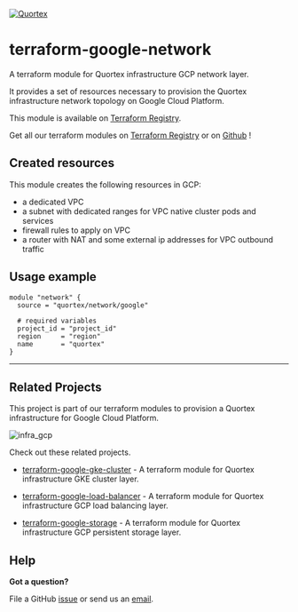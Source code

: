 [![Quortex][logo]](https://quortex.io)
# terraform-google-network
A terraform module for Quortex infrastructure GCP network layer.

It provides a set of resources necessary to provision the Quortex infrastructure network topology on Google Cloud Platform.

This module is available on [Terraform Registry][registry_tf_google_network].

Get all our terraform modules on [Terraform Registry][registry_tf_modules] or on [Github][github_tf_modules] !

## Created resources

This module creates the following resources in GCP:

- a dedicated VPC
- a subnet with dedicated ranges for VPC native cluster pods and services
- firewall rules to apply on VPC
- a router with NAT and some external ip addresses for VPC outbound traffic


## Usage example

```hcl
module "network" {
  source = "quortex/network/google"

  # required variables
  project_id = "project_id"
  region     = "region"
  name       = "quortex"
}
```
---

## Related Projects

This project is part of our terraform modules to provision a Quortex infrastructure for Google Cloud Platform.

![infra_gcp]

Check out these related projects.

- [terraform-google-gke-cluster][registry_tf_google_gke_cluster] - A terraform module for Quortex infrastructure GKE cluster layer.

- [terraform-google-load-balancer][registry_tf_google_load_balancer] - A terraform module for Quortex infrastructure GCP load balancing layer.

- [terraform-google-storage][registry_tf_google_storage] - A terraform module for Quortex infrastructure GCP persistent storage layer.

## Help

**Got a question?**

File a GitHub [issue](https://github.com/quortex/terraform-google-network/issues) or send us an [email][email].


  [logo]: https://storage.googleapis.com/quortex-assets/logo.webp
  [email]: mailto:info@quortex.io
  [infra_gcp]: https://storage.googleapis.com/quortex-assets/infra_gcp_002.jpg
  [registry_tf_modules]: https://registry.terraform.io/modules/quortex
  [registry_tf_google_network]: https://registry.terraform.io/modules/quortex/network/google
  [registry_tf_google_gke_cluster]: https://registry.terraform.io/modules/quortex/gke-cluster/google
  [registry_tf_google_load_balancer]: https://registry.terraform.io/modules/quortex/load-balancer/google
  [registry_tf_google_storage]: https://registry.terraform.io/modules/quortex/storage/google
  [github_tf_modules]: https://github.com/quortex?q=terraform-